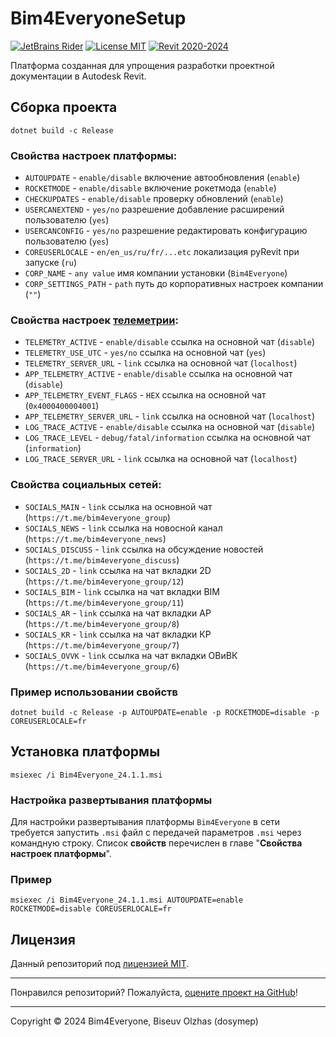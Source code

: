 # Bim4EveryoneSetup

[![JetBrains Rider](https://img.shields.io/badge/JetBrains-Rider-blue.svg)](https://www.jetbrains.com/rider)
[![License MIT](https://img.shields.io/badge/License-MIT-blue.svg)](LICENSE.md)
[![Revit 2020-2024](https://img.shields.io/badge/Revit-2020--2024-blue.svg)](https://www.autodesk.com/products/revit/overview)

Платформа созданная для упрощения разработки проектной документации в Autodesk Revit.

## Сборка проекта

```
dotnet build -c Release
```

### Cвойства настроек платформы:

* `AUTOUPDATE` - `enable/disable` включение автообновления (`enable`)
* `ROCKETMODE` - `enable/disable` включение рокетмода (`enable`)
* `CHECKUPDATES` - `enable/disable` проверку обновлений (`enable`)
* `USERCANEXTEND` - `yes/no` разрешение добавление расширений пользователю (`yes`)
* `USERCANCONFIG` -  `yes/no` разрешение редактировать конфигурацию пользователю (`yes`)
* `COREUSERLOCALE` - `en/en_us/ru/fr/...etc` локализация pyRevit при запуске (`ru`)
* `CORP_NAME` - `any value` имя компании установки (`Bim4Everyone`)
* `CORP_SETTINGS_PATH` - `path` путь до корпоративных настроек компании (`""`)

### Cвойства настроек [телеметрии](https://github.com/Bim4Everyone/Bim4EveryoneTelemetry):

* `TELEMETRY_ACTIVE` - `enable/disable` ссылка на основной чат (`disable`)
* `TELEMETRY_USE_UTC` - `yes/no` ссылка на основной чат (`yes`)
* `TELEMETRY_SERVER_URL` - `link` ссылка на основной чат (`localhost`)
* `APP_TELEMETRY_ACTIVE` - `enable/disable` ссылка на основной чат (`disable`)
* `APP_TELEMETRY_EVENT_FLAGS` - `HEX` ссылка на основной чат (`0x4000400004001`)
* `APP_TELEMETRY_SERVER_URL` - `link` ссылка на основной чат (`localhost`)
* `LOG_TRACE_ACTIVE` - `enable/disable` ссылка на основной чат (`disable`)
* `LOG_TRACE_LEVEL` - `debug/fatal/information` ссылка на основной чат (`information`)
* `LOG_TRACE_SERVER_URL` - `link` ссылка на основной чат (`localhost`)

### Cвойства социальных сетей:

* `SOCIALS_MAIN` - `link` ссылка на основной чат (`https://t.me/bim4everyone_group`)
* `SOCIALS_NEWS` - `link` ссылка на новосной канал (`https://t.me/bim4everyone_news`)
* `SOCIALS_DISCUSS` - `link` ссылка на обсуждение новостей (`https://t.me/bim4everyone_discuss`)
* `SOCIALS_2D` - `link` ссылка на чат вкладки 2D (`https://t.me/bim4everyone_group/12`)
* `SOCIALS_BIM` - `link` ссылка на чат вкладки BIM (`https://t.me/bim4everyone_group/11`)
* `SOCIALS_AR` - `link` ссылка на чат вкладки АР (`https://t.me/bim4everyone_group/8`)
* `SOCIALS_KR` - `link` ссылка на чат вкладки КР (`https://t.me/bim4everyone_group/7`)
* `SOCIALS_OVVK` - `link` ссылка на чат вкладки ОВиВК (`https://t.me/bim4everyone_group/6`)

### Пример использовании свойств
```
dotnet build -c Release -p AUTOUPDATE=enable -p ROCKETMODE=disable -p COREUSERLOCALE=fr
```

## Установка платформы

```
msiexec /i Bim4Everyone_24.1.1.msi
```

### Настройка развертывания платформы

Для настройки развертывания платформы `Bim4Everyone` в сети
требуется запустить `.msi` файл с передачей параметров `.msi` через командную строку.
Список **свойств** перечислен в главе "**Cвойства настроек платформы**".

### Пример

```
msiexec /i Bim4Everyone_24.1.1.msi AUTOUPDATE=enable ROCKETMODE=disable COREUSERLOCALE=fr
```

## Лицензия

Данный репозиторий под [лицензией MIT](https://en.wikipedia.org/wiki/MIT_License).

---

Понравился репозиторий? Пожалуйста, [оцените проект на GitHub](../../stargazers)!

---

Copyright © 2024 Bim4Everyone, Biseuv Olzhas (dosymep)